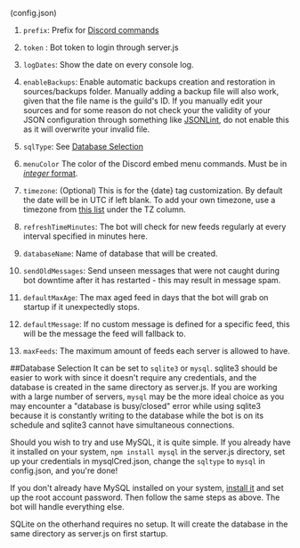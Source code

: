 (config.json)

1. `prefix`: Prefix for [Discord commands](#discord-commands)

2. `token` : Bot token to login through server.js

3. `logDates`: Show the date on every console log.

4. `enableBackups`: Enable automatic backups creation and restoration in sources/backups folder. Manually adding a backup file will also work, given that the file name is the guild's ID. If you manually edit your sources and for some reason do not check your the validity of your JSON configuration through something like [JSONLint](http://jsonlint.com/), do not enable this as it will overwrite your invalid file.

5. `sqlType`: See [Database Selection](#database-selection)

6. `menuColor` The color of the Discord embed menu commands. Must be in [*integer* format](https://www.shodor.org/stella2java/rgbint.html).

7. `timezone`: (Optional) This is for the {date} tag customization. By default the date will be in UTC if left blank. To add your own timezone, use a timezone from [this list](https://en.wikipedia.org/wiki/List_of_tz_database_time_zones) under the TZ column.

8. `refreshTimeMinutes`: The bot will check for new feeds regularly at every interval specified in minutes here.

9. `databaseName`: Name of database that will be created.

10. `sendOldMessages`: Send unseen messages that were not caught during bot downtime after it has restarted - this may result in message spam.

11. `defaultMaxAge`: The max aged feed in days that the bot will grab on startup if it unexpectedly stops.

12. `defaultMessage`: If no custom message is defined for a specific feed, this will be the message the feed will fallback to.

13. `maxFeeds`: The maximum amount of feeds each server is allowed to have.

##Database Selection
It can be set to `sqlite3` or `mysql`. sqlite3 should be easier to work with since it doesn't require any credentials, and the database is created in the same directory as server.js. If you are working with a large number of servers, `mysql` may be the more ideal choice as you may encounter a "database is busy/closed" error while using sqlite3 because it is constantly writing to the database while the bot is on its schedule and sqlite3 cannot have simultaneous connections.

Should you wish to try and use MySQL, it is quite simple. If you already have it installed on your system, `npm install mysql` in the server.js directory, set up your credentials in mysqlCred.json, change the `sqltype` to `mysql` in config.json, and you're done!

If you don't already have MySQL installed on your system, [install it](https://dev.mysql.com/downloads/mysql/) and set up the root account password. Then follow the same steps as above. The bot will handle everything else.

SQLite on the otherhand requires no setup. It will create the database in the same directory as server.js on first startup.